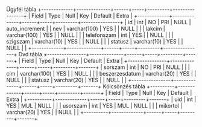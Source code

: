 Ügyfél tábla
+-------------+--------------+------+-----+---------+----------------+
| Field       | Type         | Null | Key | Default | Extra          |
+-------------+--------------+------+-----+---------+----------------+
| id          | int          | NO   | PRI | NULL    | auto_increment |
| nev         | varchar(100) | YES  |     | NULL    |                |
| lakcim      | varchar(100) | YES  |     | NULL    |                |
| telefonszam | int          | YES  |     | NULL    |                |
| szigszam    | varchar(10)  | YES  |     | NULL    |                |
| statusz     | varchar(10)  | YES  |     | NULL    |                |
+-------------+--------------+------+-----+---------+----------------+
Dvd tábla
+----------------+--------------+------+-----+---------+-------+
| Field          | Type         | Null | Key | Default | Extra |
+----------------+--------------+------+-----+---------+-------+
| sorszam        | int          | NO   | PRI | NULL    |       |
| cim            | varchar(100) | YES  |     | NULL    |       |
| beszerzesdatum | varchar(20)  | YES  |     | NULL    |       |
| statusz        | varchar(20)  | YES  |     | NULL    |       |
+----------------+--------------+------+-----+---------+-------+
Kölcsönzés tábla
+----------+-------------+------+-----+---------+-------+
| Field    | Type        | Null | Key | Default | Extra |
+----------+-------------+------+-----+---------+-------+
| uid      | int         | YES  | MUL | NULL    |       |
| usorszam | int         | YES  | MUL | NULL    |       |
| mikortol | varchar(20) | YES  |     | NULL    |       |
+----------+-------------+------+-----+---------+-------+

